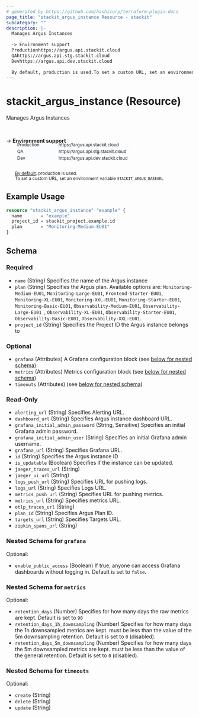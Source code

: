 ```yaml
---
# generated by https://github.com/hashicorp/terraform-plugin-docs
page_title: "stackit_argus_instance Resource - stackit"
subcategory: ""
description: |-
  Manages Argus Instances
  
  -> Environment support
  Productionhttps://argus.api.stackit.cloud
  QAhttps://argus.api.stg.stackit.cloud
  Devhttps://argus.api.dev.stackit.cloud
  
  By default, production is used.To set a custom URL, set an environment variable STACKITARGUSBASEURL
---
```


# stackit_argus_instance (Resource)

Manages Argus Instances

<br />

-> __Environment support__<br /><table style='border-collapse: separate; border-spacing: 0px; margin-top:-20px; margin-left: 24px; font-size: smaller;'>
<tr><td style='width: 100px; background: #fbfcff; border: none;'>Production</td><td style='background: #fbfcff; border: none;'>https://argus.api.stackit.cloud</td></tr>
<tr><td style='background: #fbfcff; border: none;'>QA</td><td style='background: #fbfcff; border: none;'>https://argus.api.stg.stackit.cloud</td></tr>
<tr><td style='background: #fbfcff; border: none;'>Dev</td><td style='background: #fbfcff; border: none;'>https://argus.api.dev.stackit.cloud</td></tr>
</table><br />
<small style='margin-left: 24px; margin-top: -5px; display: inline-block;'><a href="https://registry.terraform.io/providers/SchwarzIT/stackit/latest/docs#environment">By default</a>, production is used.<br />To set a custom URL, set an environment variable <code>STACKIT_ARGUS_BASEURL</code></small>

## Example Usage

```terraform
resource "stackit_argus_instance" "example" {
  name       = "example"
  project_id = stackit_project.example.id
  plan       = "Monitoring-Medium-EU01"
}
```

<!-- schema generated by tfplugindocs -->
## Schema

### Required

- `name` (String) Specifies the name of the Argus instance
- `plan` (String) Specifies the Argus plan. Available options are: `Monitoring-Medium-EU01`, `Monitoring-Large-EU01`, `Frontend-Starter-EU01`, `Monitoring-XL-EU01`, `Monitoring-XXL-EU01`, `Monitoring-Starter-EU01`, `Monitoring-Basic-EU01`, `Observability-Medium-EU01`, `Observability-Large-EU01 `, `Observability-XL-EU01`, `Observability-Starter-EU01`, `Observability-Basic-EU01`, `Observability-XXL-EU01`.
- `project_id` (String) Specifies the Project ID the Argus instance belongs to

### Optional

- `grafana` (Attributes) A Grafana configuration block (see [below for nested schema](#nestedatt--grafana))
- `metrics` (Attributes) Metrics configuration block (see [below for nested schema](#nestedatt--metrics))
- `timeouts` (Attributes) (see [below for nested schema](#nestedatt--timeouts))

### Read-Only

- `alerting_url` (String) Specifies Alerting URL.
- `dashboard_url` (String) Specifies Argus instance dashboard URL.
- `grafana_initial_admin_password` (String, Sensitive) Specifies an initial Grafana admin password.
- `grafana_initial_admin_user` (String) Specifies an initial Grafana admin username.
- `grafana_url` (String) Specifies Grafana URL.
- `id` (String) Specifies the Argus instance ID
- `is_updatable` (Boolean) Specifies if the instance can be updated.
- `jaeger_traces_url` (String)
- `jaeger_ui_url` (String)
- `logs_push_url` (String) Specifies URL for pushing logs.
- `logs_url` (String) Specifies Logs URL.
- `metrics_push_url` (String) Specifies URL for pushing metrics.
- `metrics_url` (String) Specifies metrics URL.
- `otlp_traces_url` (String)
- `plan_id` (String) Specifies Argus Plan ID.
- `targets_url` (String) Specifies Targets URL.
- `zipkin_spans_url` (String)

<a id="nestedatt--grafana"></a>
### Nested Schema for `grafana`

Optional:

- `enable_public_access` (Boolean) If true, anyone can access Grafana dashboards without logging in. Default is set to `false`.


<a id="nestedatt--metrics"></a>
### Nested Schema for `metrics`

Optional:

- `retention_days` (Number) Specifies for how many days the raw metrics are kept. Default is set to `90`
- `retention_days_1h_downsampling` (Number) Specifies for how many days the 1h downsampled metrics are kept. must be less than the value of the 5m downsampling retention. Default is set to `0` (disabled).
- `retention_days_5m_downsampling` (Number) Specifies for how many days the 5m downsampled metrics are kept. must be less than the value of the general retention. Default is set to `0` (disabled).


<a id="nestedatt--timeouts"></a>
### Nested Schema for `timeouts`

Optional:

- `create` (String)
- `delete` (String)
- `update` (String)


